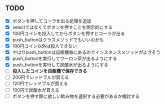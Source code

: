 ## TODO
* [x] ボタンを押してコーラを出る処理を追加
* [x] selectではなくてボタンを押すことを明示的にする
* [x] 100円コインを投入してからボタンを押すとコーラが出る
* [x] push_buttonはクラスメソッドでもいいのかも
* [x] 100円コイン以外は投入できない
* [x] やはりpush_buttonは自販機毎にあるのでインスタンスメソッドがよさそう
* [x] push_buttonを実行してウーロン茶が出るようにする
* [x] push_buttonを実行して炭酸水が出るようにする
* [ ] **投入したコインを自販機で保存できる**
* [ ] 200円でレッドブルが買える
* [ ] 120円でレッドブルが買える
* [ ] 100円で炭酸水が買える
* [ ] ボタンを押す際に欲しい飲み物を選択する必要があるか検討する
